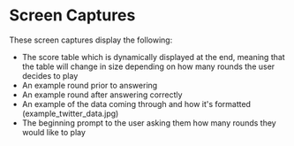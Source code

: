# Screen Captures

These screen captures display the following: 

- The score table which is dynamically displayed at the end, meaning that the table will change in size depending on how many rounds the user decides to play
- An example round prior to answering
- An example round after answering correctly
- An example of the data coming through and how it's formatted (example_twitter_data.jpg)
- The beginning prompt to the user asking them how many rounds they would like to play